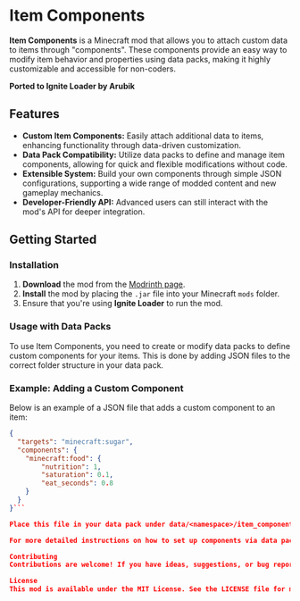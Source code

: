 # Item Components

**Item Components** is a Minecraft mod that allows you to attach custom data to items through "components". These components provide an easy way to modify item behavior and properties using data packs, making it highly customizable and accessible for non-coders.

**Ported to Ignite Loader by Arubik**

## Features

- **Custom Item Components:** Easily attach additional data to items, enhancing functionality through data-driven customization.
- **Data Pack Compatibility:** Utilize data packs to define and manage item components, allowing for quick and flexible modifications without code.
- **Extensible System:** Build your own components through simple JSON configurations, supporting a wide range of modded content and new gameplay mechanics.
- **Developer-Friendly API:** Advanced users can still interact with the mod's API for deeper integration.

## Getting Started

### Installation

1. **Download** the mod from the [Modrinth page](https://modrinth.com/mod/item-components).
2. **Install** the mod by placing the `.jar` file into your Minecraft `mods` folder.
3. Ensure that you're using **Ignite Loader** to run the mod.

### Usage with Data Packs

To use Item Components, you need to create or modify data packs to define custom components for your items. This is done by adding JSON files to the correct folder structure in your data pack.

### Example: Adding a Custom Component

Below is an example of a JSON file that adds a custom component to an item:

```json
{
  "targets": "minecraft:sugar",
  "components": {
    "minecraft:food": {
		"nutrition": 1,
		"saturation": 0.1,
		"eat_seconds": 0.8
	}
  }
}```

Place this file in your data pack under data/<namespace>/item_components/<item_name>.json.

For more detailed instructions on how to set up components via data packs, refer to the official documentation.

Contributing
Contributions are welcome! If you have ideas, suggestions, or bug reports, feel free to open an issue or submit a pull request on the project's GitHub.

License
This mod is available under the MIT License. See the LICENSE file for more information.
